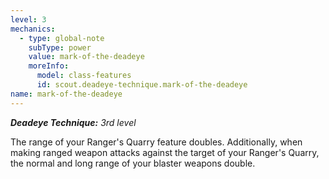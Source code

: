 ```yaml
---
level: 3
mechanics:
  - type: global-note
    subType: power
    value: mark-of-the-deadeye
    moreInfo:
      model: class-features
      id: scout.deadeye-technique.mark-of-the-deadeye
name: mark-of-the-deadeye
---
```

_**Deadeye Technique:** 3rd level_
The range of your Ranger's Quarry feature doubles. Additionally, when making ranged weapon attacks against the target of your Ranger's Quarry, the normal and long range of your blaster weapons double.